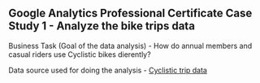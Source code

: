 ## Google Analytics Professional Certificate Case Study 1 - Analyze the bike trips data

Business Task (Goal of the data analysis) - How do annual members and casual riders use Cyclistic bikes dierently?

Data source used for doing the analysis - [Cyclistic trip data](https://divvy-tripdata.s3.amazonaws.com/index.html)
